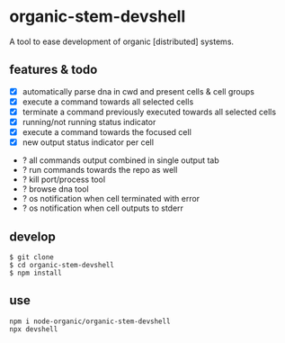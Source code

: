 # organic-stem-devshell

A tool to ease development of organic [distributed] systems.

## features & todo

- [x] automatically parse dna in cwd and present cells & cell groups
- [x] execute a command towards all selected cells
- [x] terminate a command previously executed towards all selected cells
- [x] running/not running status indicator
- [x] execute a command towards the focused cell
- [x] new output status indicator per cell
- ? all commands output combined in single output tab
- ? run commands towards the repo as well
- ? kill port/process tool
- ? browse dna tool
- ? os notification when cell terminated with error
- ? os notification when cell outputs to stderr

## develop

```
$ git clone 
$ cd organic-stem-devshell
$ npm install
```

## use

```
npm i node-organic/organic-stem-devshell
npx devshell
```
